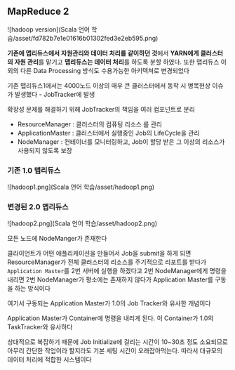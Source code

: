 ## MapReduce 2

![hadoop version](Scala 언어 학습/asset/fd782b7e1e01616b01302fed3e2eb595.png)

**기존에 맵리듀스에서 자원관리와 데이터 처리를 같이하던 것**에서 **YARN에게 클러스터의 자원 관리**를 맡기고 **맵리듀스는 데이터 처리**를 하도록 분할 하였다. 또한 맵리듀스 이외의 다른 Data Processing 방식도 수용가능한 아키텍쳐로 변경되었다

기존 맵리듀스1에서는 4000노드 이상의 매우 큰 클러스터에서 동작 시 병목현상 이슈가 발생했다 - JobTracker에 발생

확장성 문제를 해결하기 위해 JobTracker의 책임을 여러 컴포넌트로 분리

* ResourceManager : 클러스터의 컴퓨팅 리소스 를 관리
* ApplicationMaster : 클러스터에서 실행중인 Job의 LifeCycle을 관리
* NodeManager : 컨테이너를 모니터링하고, Job이 할당 받은 그 이상의 리소스가 사용되지 않도록 보장

### 기존 1.0 맵리듀스

![hadoop1.png](Scala 언어 학습/asset/hadoop1.png)

### 변경된 2.0 맵리듀스
![hadoop2.png](Scala 언어 학습/asset/hadoop2.png)

모든 노드에 NodeManger가 존재한다

클라이언트가 어떤 애플리케이션을 만들어서 Job을 submit을 하게 되면 ResourceManager가 전체 클러스터의 리소스를 주기적으로 리포트를 받다가 `Application Master`를 2번 서버에 실행을 하겠다고 2번 NodeManager에게 명령을 내리면 2번 NodeManager가 평소에는 존재하지 않다가 Application Master를 구동을 하는 방식이다

여기서 구동되는 Application Master가 1.0의 Job Tracker와 유사한 개념이다

Application Master가 Container에 명령을 내리게 된다. 이 Container가 1.0의 TaskTracker와 유사하다

상대적으로 복잡하기 때문에 Job Initialize에 걸리는 시간이 10~30초 정도 소요되므로 아무리 간단한 작업이라 할지라도 기본 세팅 시간이 오래잡아먹는다. 따라서 대규모의 데이터 처리에 적합한 시스템이다
